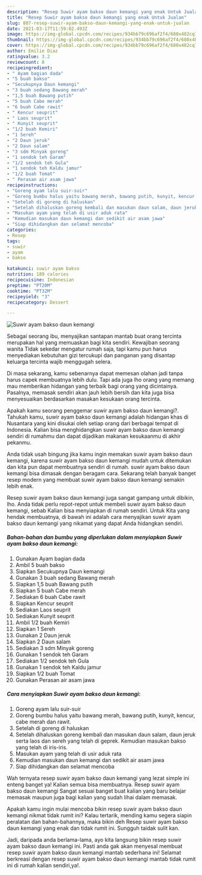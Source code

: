 ```yaml
---
description: "Resep Suwir ayam bakso daun kemangi yang enak Untuk Jualan"
title: "Resep Suwir ayam bakso daun kemangi yang enak Untuk Jualan"
slug: 807-resep-suwir-ayam-bakso-daun-kemangi-yang-enak-untuk-jualan
date: 2021-03-17T11:59:02.493Z
image: https://img-global.cpcdn.com/recipes/934bb79c696af2f4/680x482cq70/suwir-ayam-bakso-daun-kemangi-foto-resep-utama.jpg
thumbnail: https://img-global.cpcdn.com/recipes/934bb79c696af2f4/680x482cq70/suwir-ayam-bakso-daun-kemangi-foto-resep-utama.jpg
cover: https://img-global.cpcdn.com/recipes/934bb79c696af2f4/680x482cq70/suwir-ayam-bakso-daun-kemangi-foto-resep-utama.jpg
author: Emilie Diaz
ratingvalue: 3.2
reviewcount: 8
recipeingredient:
- " Ayam bagian dada"
- "5 buah bakso"
- "Secukupnya Daun kemangi"
- "3 buah sedang Bawang merah"
- "1,5 buah Bawang putih"
- "5 buah Cabe merah"
- "6 buah Cabe rawit"
- " Kencur seuprit"
- " Laos seuprit"
- " Kunyit seuprit"
- "1/2 buah Kemiri"
- "1 Sereh"
- "2 Daun jeruk"
- "2 Daun salam"
- "3 sdm Minyak goreng"
- "1 sendok teh Garam"
- "1/2 sendok teh Gula"
- "1 sendok teh Kaldu jamur"
- "1/2 buah Tomat"
- " Perasan air asam jawa"
recipeinstructions:
- "Goreng ayam lalu suir-suir"
- "Goreng bumbu halus yaitu bawang merah, bawang putih, kunyit, kencur, cabe merah dan rawit."
- "Setelah di goreng di haluskan"
- "Setelah dihaluskan goreng kembali dan masukan daun salam, daun jeruk serta laos dan sereh yang telah di geprek. Kemudian masukan bakso yang telah di iris-iris."
- "Masukan ayam yang telah di usir aduk rata"
- "Kemudian masukan daun kemangi dan sedikit air asam jawa"
- "Siap dihidangkan dan selamat mencoba"
categories:
- Resep
tags:
- suwir
- ayam
- bakso

katakunci: suwir ayam bakso 
nutrition: 189 calories
recipecuisine: Indonesian
preptime: "PT20M"
cooktime: "PT32M"
recipeyield: "3"
recipecategory: Dessert

---
```



![Suwir ayam bakso daun kemangi](https://img-global.cpcdn.com/recipes/934bb79c696af2f4/680x482cq70/suwir-ayam-bakso-daun-kemangi-foto-resep-utama.jpg)

Sebagai seorang ibu, menyajikan santapan mantab buat orang tercinta merupakan hal yang memuaskan bagi kita sendiri. Kewajiban seorang  wanita Tidak sekedar mengatur rumah saja, tapi kamu pun harus menyediakan kebutuhan gizi tercukupi dan panganan yang disantap keluarga tercinta wajib menggugah selera.

Di masa  sekarang, kamu sebenarnya dapat memesan olahan jadi tanpa harus capek membuatnya lebih dulu. Tapi ada juga lho orang yang memang mau memberikan hidangan yang terbaik bagi orang yang dicintainya. Pasalnya, memasak sendiri akan jauh lebih bersih dan kita juga bisa menyesuaikan berdasarkan masakan kesukaan orang tercinta. 



Apakah kamu seorang penggemar suwir ayam bakso daun kemangi?. Tahukah kamu, suwir ayam bakso daun kemangi adalah hidangan khas di Nusantara yang kini disukai oleh setiap orang dari berbagai tempat di Indonesia. Kalian bisa menghidangkan suwir ayam bakso daun kemangi sendiri di rumahmu dan dapat dijadikan makanan kesukaanmu di akhir pekanmu.

Anda tidak usah bingung jika kamu ingin memakan suwir ayam bakso daun kemangi, karena suwir ayam bakso daun kemangi mudah untuk ditemukan dan kita pun dapat membuatnya sendiri di rumah. suwir ayam bakso daun kemangi bisa dimasak dengan beragam cara. Sekarang telah banyak banget resep modern yang membuat suwir ayam bakso daun kemangi semakin lebih enak.

Resep suwir ayam bakso daun kemangi juga sangat gampang untuk dibikin, lho. Anda tidak perlu repot-repot untuk membeli suwir ayam bakso daun kemangi, sebab Kalian bisa menyiapkan di rumah sendiri. Untuk Kita yang hendak membuatnya, di bawah ini adalah cara menyajikan suwir ayam bakso daun kemangi yang nikamat yang dapat Anda hidangkan sendiri.

<!--inarticleads1-->

##### Bahan-bahan dan bumbu yang diperlukan dalam menyiapkan Suwir ayam bakso daun kemangi:

1. Gunakan  Ayam bagian dada
1. Ambil 5 buah bakso
1. Siapkan Secukupnya Daun kemangi
1. Gunakan 3 buah sedang Bawang merah
1. Siapkan 1,5 buah Bawang putih
1. Siapkan 5 buah Cabe merah
1. Sediakan 6 buah Cabe rawit
1. Siapkan  Kencur seuprit
1. Sediakan  Laos seuprit
1. Sediakan  Kunyit seuprit
1. Ambil 1/2 buah Kemiri
1. Siapkan 1 Sereh
1. Gunakan 2 Daun jeruk
1. Siapkan 2 Daun salam
1. Sediakan 3 sdm Minyak goreng
1. Gunakan 1 sendok teh Garam
1. Sediakan 1/2 sendok teh Gula
1. Gunakan 1 sendok teh Kaldu jamur
1. Siapkan 1/2 buah Tomat
1. Gunakan  Perasan air asam jawa




<!--inarticleads2-->

##### Cara menyiapkan Suwir ayam bakso daun kemangi:

1. Goreng ayam lalu suir-suir
1. Goreng bumbu halus yaitu bawang merah, bawang putih, kunyit, kencur, cabe merah dan rawit.
1. Setelah di goreng di haluskan
1. Setelah dihaluskan goreng kembali dan masukan daun salam, daun jeruk serta laos dan sereh yang telah di geprek. Kemudian masukan bakso yang telah di iris-iris.
1. Masukan ayam yang telah di usir aduk rata
1. Kemudian masukan daun kemangi dan sedikit air asam jawa
1. Siap dihidangkan dan selamat mencoba




Wah ternyata resep suwir ayam bakso daun kemangi yang lezat simple ini enteng banget ya! Kalian semua bisa membuatnya. Resep suwir ayam bakso daun kemangi Sangat sesuai banget buat kalian yang baru belajar memasak maupun juga bagi kalian yang sudah lihai dalam memasak.

Apakah kamu ingin mulai mencoba bikin resep suwir ayam bakso daun kemangi nikmat tidak rumit ini? Kalau tertarik, mending kamu segera siapin peralatan dan bahan-bahannya, maka bikin deh Resep suwir ayam bakso daun kemangi yang enak dan tidak rumit ini. Sungguh taidak sulit kan. 

Jadi, daripada anda berlama-lama, ayo kita langsung bikin resep suwir ayam bakso daun kemangi ini. Pasti anda gak akan menyesal membuat resep suwir ayam bakso daun kemangi mantab sederhana ini! Selamat berkreasi dengan resep suwir ayam bakso daun kemangi mantab tidak rumit ini di rumah kalian sendiri,ya!.

